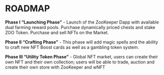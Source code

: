 # ROADMAP

**Phase I “Launching Phase”** - Launch of the ZooKeeper Dapp with available dual farming reward pools. Purchase dynamically priced chests and stake ZOO Token. Purchase and sell NFTs on the Market.

**Phase II “Crafting Phase”** - This phase will add magic spells and the ability to craft new NFT Boost cards as well as a gambling token system.

**Phase III “Utility Token Phase”** - Global NFT market, users can create their own NFT and their own collection; users will be able to trade, auction and create their own store with ZooKeeper and wNFT